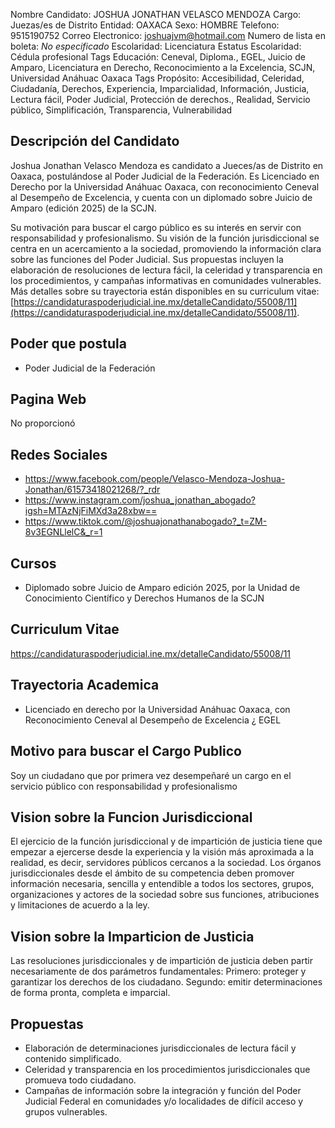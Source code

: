 Nombre Candidato: JOSHUA JONATHAN VELASCO MENDOZA
Cargo: Juezas/es de Distrito
Entidad: OAXACA
Sexo: HOMBRE
Telefono: 9515190752
Correo Electronico: joshuajvm@hotmail.com
Numero de lista en boleta: *No especificado*
Escolaridad: Licenciatura
Estatus Escolaridad: Cédula profesional
Tags Educación: Ceneval, Diploma., EGEL, Juicio de Amparo, Licenciatura en Derecho, Reconocimiento a la Excelencia, SCJN, Universidad Anáhuac Oaxaca
Tags Propósito: Accesibilidad, Celeridad, Ciudadanía, Derechos, Experiencia, Imparcialidad, Información, Justicia, Lectura fácil, Poder Judicial, Protección de derechos., Realidad, Servicio público, Simplificación, Transparencia, Vulnerabilidad


## Descripción del Candidato 

Joshua Jonathan Velasco Mendoza es candidato a Jueces/as de Distrito en Oaxaca, postulándose al Poder Judicial de la Federación. Es Licenciado en Derecho por la Universidad Anáhuac Oaxaca, con reconocimiento Ceneval al Desempeño de Excelencia, y cuenta con un diplomado sobre Juicio de Amparo (edición 2025) de la SCJN.

Su motivación para buscar el cargo público es su interés en servir con responsabilidad y profesionalismo. Su visión de la función jurisdiccional se centra en un acercamiento a la sociedad, promoviendo la información clara sobre las funciones del Poder Judicial. Sus propuestas incluyen la elaboración de resoluciones de lectura fácil, la celeridad y transparencia en los procedimientos, y campañas informativas en comunidades vulnerables. Más detalles sobre su trayectoria están disponibles en su curriculum vitae: [https://candidaturaspoderjudicial.ine.mx/detalleCandidato/55008/11](https://candidaturaspoderjudicial.ine.mx/detalleCandidato/55008/11).


## Poder que postula

- Poder Judicial de la Federación


## Pagina Web

No proporcionó


## Redes Sociales

- https://www.facebook.com/people/Velasco-Mendoza-Joshua-Jonathan/61573418021268/?_rdr
- https://www.instagram.com/joshua_jonathan_abogado?igsh=MTAzNjFiMXd3a28xbw==
- https://www.tiktok.com/@joshuajonathanabogado?_t=ZM-8v3EGNLlelC&_r=1


## Cursos

- Diplomado sobre Juicio de Amparo edición 2025, por la Unidad de Conocimiento Científico y Derechos Humanos de la SCJN


## Curriculum Vitae

https://candidaturaspoderjudicial.ine.mx/detalleCandidato/55008/11


## Trayectoria Academica

- Licenciado en derecho por la Universidad Anáhuac Oaxaca, con Reconocimiento Ceneval al Desempeño de Excelencia ¿ EGEL


## Motivo para buscar el Cargo Publico

Soy un ciudadano que por primera vez desempeñaré un cargo en el servicio público con responsabilidad y profesionalismo


## Vision sobre la Funcion Jurisdiccional

El ejercicio de la función jurisdiccional y de impartición de justicia tiene que empezar a ejercerse desde la experiencia y la visión más aproximada a la realidad, es decir, servidores públicos cercanos a la sociedad. Los órganos jurisdiccionales desde el ámbito de su competencia deben promover información necesaria, sencilla y entendible a todos los sectores, grupos, organizaciones y actores de la sociedad sobre sus funciones, atribuciones y limitaciones de acuerdo a la ley.


## Vision sobre la Imparticion de Justicia

Las resoluciones jurisdiccionales y de impartición de justicia deben partir necesariamente de dos parámetros fundamentales: Primero: proteger y garantizar los derechos de los ciudadano. Segundo: emitir determinaciones de forma pronta, completa e imparcial.


## Propuestas

- Elaboración de determinaciones jurisdiccionales de lectura fácil y contenido simplificado.
- Celeridad y transparencia en los procedimientos jurisdiccionales que promueva todo ciudadano.
- Campañas de información sobre la integración y función del Poder Judicial Federal en comunidades y/o localidades de difícil acceso y grupos vulnerables.

